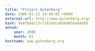 ```yaml
---
title: "Project Gutenberg"
date: 2006-01-21 14:48:05 +0000
external-url: http://www.gutenberg.org/
hash: 9e8fb8dc15cf16169ca6b64056a84d68
annum:
    year: 2006
    month: 01
hostname: www.gutenberg.org
---
```



